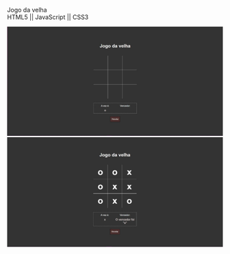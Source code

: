 Jogo da velha  <br>
HTML5 || JavaScript || CSS3

<div align="center">
<img src="/img/feito (1).jpeg" width="700px" />
</div>
<div align="center">
<img src="/img/feito (2).jpeg" width="700px" />
</div>